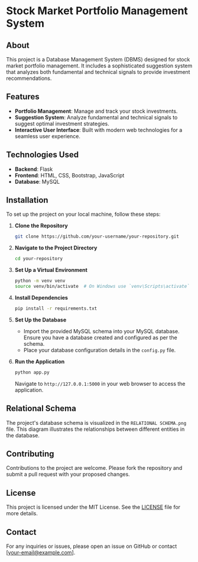 # Stock Market Portfolio Management System

## About

This project is a Database Management System (DBMS) designed for stock market portfolio management. It includes a sophisticated suggestion system that analyzes both fundamental and technical signals to provide investment recommendations.

## Features

- **Portfolio Management**: Manage and track your stock investments.
- **Suggestion System**: Analyze fundamental and technical signals to suggest optimal investment strategies.
- **Interactive User Interface**: Built with modern web technologies for a seamless user experience.

## Technologies Used

- **Backend**: Flask
- **Frontend**: HTML, CSS, Bootstrap, JavaScript
- **Database**: MySQL

## Installation

To set up the project on your local machine, follow these steps:

1. **Clone the Repository**

    ```bash
    git clone https://github.com/your-username/your-repository.git
    ```

2. **Navigate to the Project Directory**

    ```bash
    cd your-repository
    ```

3. **Set Up a Virtual Environment**

    ```bash
    python -m venv venv
    source venv/bin/activate  # On Windows use `venv\Scripts\activate`
    ```

4. **Install Dependencies**

    ```bash
    pip install -r requirements.txt
    ```

5. **Set Up the Database**

    - Import the provided MySQL schema into your MySQL database. Ensure you have a database created and configured as per the schema.
    - Place your database configuration details in the `config.py` file.

6. **Run the Application**

    ```bash
    python app.py
    ```

    Navigate to `http://127.0.0.1:5000` in your web browser to access the application.

## Relational Schema

The project's database schema is visualized in the `RELATIONAL SCHEMA.png` file. This diagram illustrates the relationships between different entities in the database.

## Contributing

Contributions to the project are welcome. Please fork the repository and submit a pull request with your proposed changes.

## License

This project is licensed under the MIT License. See the [LICENSE](LICENSE) file for more details.

## Contact

For any inquiries or issues, please open an issue on GitHub or contact [your-email@example.com].


